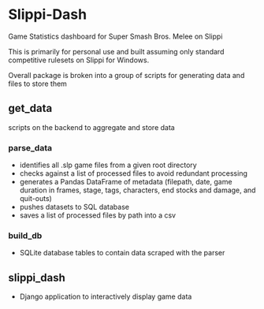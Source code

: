 # Slippi-Dash
Game Statistics dashboard for Super Smash Bros. Melee on Slippi

This is primarily for personal use and built assuming only standard competitive rulesets on Slippi for Windows.

Overall package is broken into a group of scripts for generating data and files to store them

## get_data
scripts on the backend to aggregate and store data

### parse_data
- identifies all .slp game files from a given root directory
- checks against a list of processed files to avoid redundant processing
- generates a Pandas DataFrame of metadata (filepath, date, game duration in frames, stage, tags, characters, end stocks and damage, and quit-outs)
- pushes datasets to SQL database
- saves a list of processed files by path into a csv

### build_db
- SQLite database tables to contain data scraped with the parser

## slippi_dash
- Django application to interactively display game data